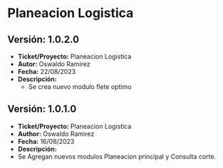 # Planeacion Logistica
## Versión: 1.0.2.0

- __Ticket/Proyecto:__ Planeacion Logistica
- __Autor:__ Oswaldo Ramirez
- __Fecha:__ 22/08/2023
- __Descripción:__
  - Se crea nuevo modulo flete optimo
## Versión: 1.0.1.0

- __Ticket/Proyecto:__ Planeacion Logistica
- __Author:__ Oswaldo Ramirez
- __Fecha:__ 16/08/2023
- __Descripción:__
 - Se Agregan nuevos modulos Planeacion principal y Consulta corte.
 

